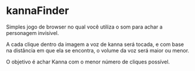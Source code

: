 # kannaFinder
Simples jogo de browser no qual você utiliza o som para achar a personagem invisivel.

A cada clique dentro da imagem a voz de kanna será tocada, e com base na distância 
em que ela se encontra, o volume da voz será maior ou menor. 

O objetivo é achar Kanna com o menor número de cliques possível.
